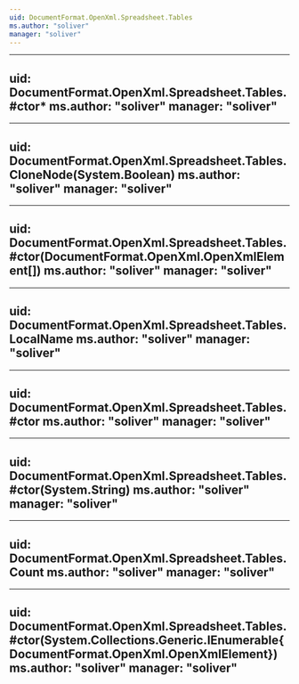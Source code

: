 ```yaml
---
uid: DocumentFormat.OpenXml.Spreadsheet.Tables
ms.author: "soliver"
manager: "soliver"
---
```


---
uid: DocumentFormat.OpenXml.Spreadsheet.Tables.#ctor*
ms.author: "soliver"
manager: "soliver"
---

---
uid: DocumentFormat.OpenXml.Spreadsheet.Tables.CloneNode(System.Boolean)
ms.author: "soliver"
manager: "soliver"
---

---
uid: DocumentFormat.OpenXml.Spreadsheet.Tables.#ctor(DocumentFormat.OpenXml.OpenXmlElement[])
ms.author: "soliver"
manager: "soliver"
---

---
uid: DocumentFormat.OpenXml.Spreadsheet.Tables.LocalName
ms.author: "soliver"
manager: "soliver"
---

---
uid: DocumentFormat.OpenXml.Spreadsheet.Tables.#ctor
ms.author: "soliver"
manager: "soliver"
---

---
uid: DocumentFormat.OpenXml.Spreadsheet.Tables.#ctor(System.String)
ms.author: "soliver"
manager: "soliver"
---

---
uid: DocumentFormat.OpenXml.Spreadsheet.Tables.Count
ms.author: "soliver"
manager: "soliver"
---

---
uid: DocumentFormat.OpenXml.Spreadsheet.Tables.#ctor(System.Collections.Generic.IEnumerable{DocumentFormat.OpenXml.OpenXmlElement})
ms.author: "soliver"
manager: "soliver"
---
